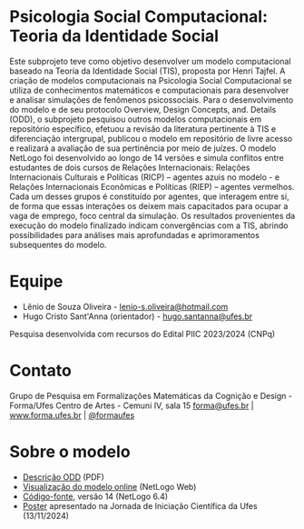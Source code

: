 # Psicologia Social Computacional: Teoria da Identidade Social

Este subprojeto teve como objetivo desenvolver um modelo computacional baseado na Teoria da Identidade Social (TIS), proposta por Henri Tajfel. A criação de modelos computacionais na Psicologia Social Computacional se utiliza de conhecimentos matemáticos e computacionais para desenvolver e analisar simulações de fenômenos psicossociais. Para o desenvolvimento do modelo e de seu protocolo Overview, Design Concepts, and. Details (ODD), o subprojeto pesquisou outros modelos computacionais em repositório específico, efetuou a revisão da literatura pertinente à TIS e diferenciação intergrupal, publicou o modelo em repositório de livre acesso e realizará a avaliação de sua pertinência por meio de juízes. O modelo NetLogo foi desenvolvido ao longo de 14 versões e simula conflitos entre estudantes de dois cursos de Relações Internacionais: Relações Internacionais Culturais e Políticas (RICP) – agentes azuis no modelo - e Relações Internacionais Econômicas e Políticas (RIEP) – agentes vermelhos. Cada um desses grupos é constituído por agentes, que interagem entre si, de forma que essas interações os deixem mais capacitados para ocupar a vaga de emprego, foco central da simulação. Os resultados provenientes da execução do modelo finalizado indicam convergências com a TIS, abrindo possibilidades para análises mais aprofundadas e aprimoramentos subsequentes do modelo.

# Equipe
* Lênio de Souza Oliveira - lenio-s.oliveira@hotmail.com
* Hugo Cristo Sant'Anna (orientador) - hugo.santanna@ufes.br

Pesquisa desenvolvida com recursos do Edital PIIC 2023/2024 (CNPq)

# Contato

Grupo de Pesquisa em Formalizações Matemáticas da Cognição e Design - Forma/Ufes
Centro de Artes - Cemuni IV, sala 15
forma@ufes.br | www.forma.ufes.br | [@formaufes](https://instagram.com/formaufes)

# Sobre o modelo

* [Descrição ODD](https://github.com/hugocristo/netlogo-tis/blob/main/ODD-TIS-v3.pdf) (PDF)
* [Visualização do modelo online](https://netlogoweb.org/launch#https://raw.githubusercontent.com/hugocristo/netlogo-tis/refs/heads/main/modelo-tis.nlogo) (NetLogo Web)
* [Código-fonte](https://github.com/hugocristo/netlogo-tis/blob/main/modelo-tis.nlogo), versão 14 (NetLogo 6.4)
* [Poster](https://github.com/hugocristo/netlogo-tis/blob/main/banner-jornada-ufes-2024.pdf) apresentado na Jornada de Iniciação Científica da Ufes (13/11/2024)

